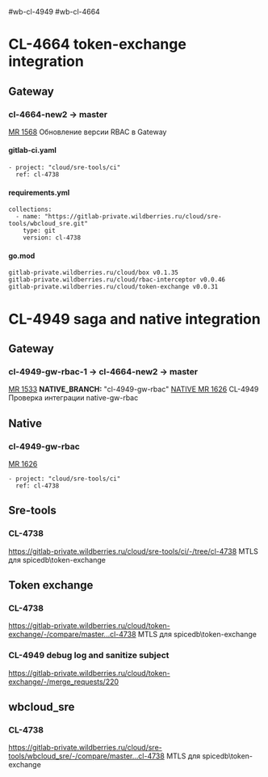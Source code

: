 #wb-cl-4949 #wb-cl-4664
# CL-4664 token-exchange integration
## Gateway
### cl-4664-new2 -> master
[MR 1568](https://gitlab-private.wildberries.ru/cloud/gateway-services/-/merge_requests/1568) 
Обновление версии RBAC в Gateway
#### gitlab-ci.yaml
```
- project: "cloud/sre-tools/ci"  
  ref: cl-4738
```
#### requirements.yml
```
collections:  
  - name: "https://gitlab-private.wildberries.ru/cloud/sre-tools/wbcloud_sre.git"  
    type: git  
    version: cl-4738
```
#### go.mod
```
gitlab-private.wildberries.ru/cloud/box v0.1.35  
gitlab-private.wildberries.ru/cloud/rbac-interceptor v0.0.46  
gitlab-private.wildberries.ru/cloud/token-exchange v0.0.31
```
# CL-4949 saga and native integration
## Gateway
### cl-4949-gw-rbac-1 -> cl-4664-new2 -> master
[MR 1533](https://gitlab-private.wildberries.ru/cloud/gateway-services/-/merge_requests/1533)
**NATIVE_BRANCH:** "cl-4949-gw-rbac"
[NATIVE MR 1626](https://gitlab-private.wildberries.ru/cloud/cloud-native/-/merge_requests/1626/pipelines)
CL-4949 Проверка интеграции native-gw-rbac
## Native
### cl-4949-gw-rbac
[MR 1626](https://gitlab-private.wildberries.ru/cloud/cloud-native/-/merge_requests/1626/pipelines)
```
- project: "cloud/sre-tools/ci"  
  ref: cl-4738
```
## Sre-tools
### CL-4738
https://gitlab-private.wildberries.ru/cloud/sre-tools/ci/-/tree/cl-4738
MTLS для spicedb\token-exchange
## Token exchange
### CL-4738
https://gitlab-private.wildberries.ru/cloud/token-exchange/-/compare/master...cl-4738
MTLS для spicedb\token-exchange
### CL-4949 debug log and sanitize subject
https://gitlab-private.wildberries.ru/cloud/token-exchange/-/merge_requests/220
## wbcloud_sre
### CL-4738
https://gitlab-private.wildberries.ru/cloud/sre-tools/wbcloud_sre/-/compare/master...cl-4738
MTLS для spicedb\token-exchange